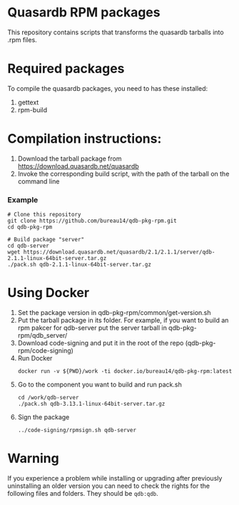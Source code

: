 Quasardb RPM packages
=====================

This repository contains scripts that transforms the quasardb tarballs into .rpm files.

# Required packages

To compile the quasardb packages, you need to has these installed:

1. gettext
2. rpm-build

# Compilation instructions:

1. Download the tarball package from https://download.quasardb.net/quasardb
2. Invoke the corresponding build script, with the path of the tarball on the command line

### Example

    # Clone this repository
    git clone https://github.com/bureau14/qdb-pkg-rpm.git
    cd qdb-pkg-rpm

    # Build package "server"
    cd qdb-server
    wget https://download.quasardb.net/quasardb/2.1/2.1.1/server/qdb-2.1.1-linux-64bit-server.tar.gz
    ./pack.sh qdb-2.1.1-linux-64bit-server.tar.gz

# Using Docker

1. Set the package version in qdb-pkg-rpm/common/get-version.sh
2. Put the tarball package in its folder.
    For example, if you want to build an rpm pakcer for qdb-server put the server tarball in qdb-pkg-rpm/qdb_server/
3. Download code-signing and put it in the root of the repo (qdb-pkg-rpm/code-signing)
4. Run Docker
    ```
    docker run -v ${PWD}/work -ti docker.io/bureau14/qdb-pkg-rpm:latest
    ```
5. Go to the component you want to build and run pack.sh
    ```
    cd /work/qdb-server
    ./pack.sh qdb-3.13.1-linux-64bit-server.tar.gz
    ```
6. Sign the package
    ```
    ../code-signing/rpmsign.sh qdb-server
    ```


# Warning
If you experience a problem while installing or upgrading after previously uninstalling an older version you can need to check the rights for the following files and folders. They should be `qdb:qdb`.
